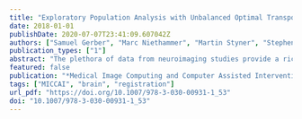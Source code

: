 ```yaml
---
title: "Exploratory Population Analysis with Unbalanced Optimal Transport"
date: 2018-01-01
publishDate: 2020-07-07T23:41:09.607042Z
authors: ["Samuel Gerber", "Marc Niethammer", "Martin Styner", "Stephen R. Aylward"]
publication_types: ["1"]
abstract: "The plethora of data from neuroimaging studies provide a rich opportunity to discover effects and generate hypotheses through exploratory data analysis. Brain pathologies often manifest in changes in shape along with deterioration and alteration of brain matter, i.e., changes in mass. We propose a morphometry approach using unbalanced optimal transport that detects and localizes changes in mass and separates them from changes due to the location of mass. The approach generates images of mass allocation and mass transport cost for each subject in the population. Voxelwise correlations with clinical variables highlight regions of mass allocation or mass transfer related to the variables. We demonstrate the method on the white and gray matter segmentations from the OASIS brain MRI data set. The separation of white and gray matter ensures that optimal transport does not transfer mass between different tissues types and separates gray and white matter related changes. The OASIS data set includes subjects ranging from healthy to mild and moderate dementia, and the results corroborate known pathology changes related to dementia that are not discovered with traditional voxel-based morphometry. The transport-based morphometry increases the explanatory power of regression on clinical variables compared to traditional voxelbased morphometry, indicating that transport cost and mass allocation images capture a larger portion of pathology induced changes."
featured: false
publication: "*Medical Image Computing and Computer Assisted Intervention - MICCAI 2018 - 21st International Conference, Granada, Spain, September 16-20, 2018, Proceedings, Part III*"
tags: ["MICCAI", "brain", "registration"]
url_pdf: "https://doi.org/10.1007/978-3-030-00931-1_53"
doi: "10.1007/978-3-030-00931-1_53"
---
```


